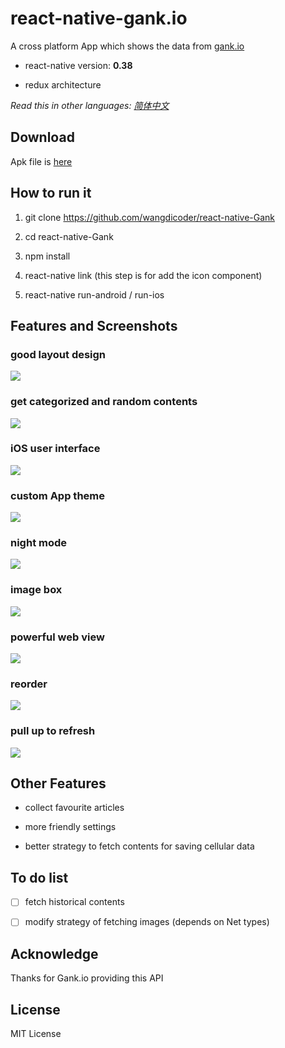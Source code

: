 # react-native-gank.io

A cross platform App which shows the data from [gank.io](http://gank.io)

- react-native version: **0.38**

- redux architecture

*Read this in other languages: [简体中文](https://github.com/wangdicoder/react-native-Gank/blob/master/README.zh-cn.md)*

## Download

Apk file is [here](https://github.com/wangdicoder/react-native-Gank/blob/master/android/app/app-release.apk)

## How to run it

1. git clone https://github.com/wangdicoder/react-native-Gank

2. cd react-native-Gank

3. npm install

4. react-native link (this step is for add the icon component)

5. react-native run-android / run-ios

## Features and Screenshots

### good layout design

![](https://github.com/wangdicoder/Gank.io/raw/master/screenshot/hometab.png)


### get categorized and random contents

![](https://github.com/wangdicoder/Gank.io/raw/master/screenshot/discoverytab.png)


### iOS user interface

![](https://github.com/wangdicoder/Gank.io/raw/master/screenshot/moretab.png)


### custom App theme

![](https://github.com/wangdicoder/Gank.io/raw/master/screenshot/theme.gif)


### night mode

![](https://github.com/wangdicoder/Gank.io/raw/master/screenshot/nightmode.gif)


### image box

![](https://github.com/wangdicoder/Gank.io/raw/master/screenshot/girls.gif)


### powerful web view

![](https://github.com/wangdicoder/Gank.io/raw/master/screenshot/webview.gif)


### reorder

![](https://github.com/wangdicoder/Gank.io/raw/master/screenshot/order.gif)


### pull up to refresh

![](https://github.com/wangdicoder/Gank.io/raw/master/screenshot/listviewRefresh.gif)


## Other Features

- collect favourite articles

- more friendly settings

- better strategy to fetch contents for saving cellular data

## To do list

- [ ] fetch historical contents

- [ ] modify strategy of fetching images (depends on Net types)

## Acknowledge

Thanks for Gank.io providing this API

## License

MIT License